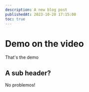 ```yaml
---
description: A new blog post
publishedAt: 2023-10-20 17:15:00
toc: true
---
```


# Demo on the video

That's the demo

## A sub header?

No problemos!
